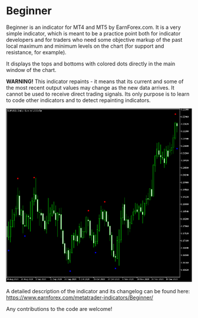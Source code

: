 # Beginner

Beginner is an indicator for MT4 and MT5 by EarnForex.com. It is a very simple indicator, which is meant to be a practice point both for indicator developers and for traders who need some objective markup of the past local maximum and minimum levels on the chart (for support and resistance, for example).

It displays the tops and bottoms with colored dots directly in the main window of the chart.

**WARNING!** This indicator repaints - it means that its current and some of the most recent output values may change as the new data arrives. It cannot be used to receive direct trading signals. Its only purpose is to learn to code other indicators and to detect repainting indicators.

![Beginner shows perfect top/bottom detection for past data but is likely failing with the most recent bottom it displays](https://github.com/EarnForex/Beginner/blob/main/README_Images/beginner-repainting-indicator-mt4-mt5.png)

A detailed description of the indicator and its changelog can be found here:
https://www.earnforex.com/metatrader-indicators/Beginner/

Any contributions to the code are welcome!
